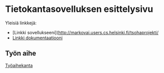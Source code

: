 ﻿# Tietokantasovelluksen esittelysivu

Yleisiä linkkejä:

* [Linkki sovellukseeni](http://markovai.users.cs.helsinki.fi/tsohaprojekti/
* [Linkki dokumentaatiooni](https://github.com/Mavai/Tsoha-Bootstrap/blob/master/doc/dokumentaatio.pdf)

## Työn aihe

[Työaihekanta](http://advancedkittenry.github.io/suunnittelu_ja_tyoymparisto/aiheet/Tyoaihekanta.html) 
